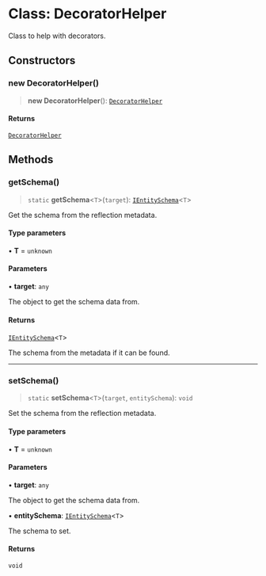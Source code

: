 # Class: DecoratorHelper

Class to help with decorators.

## Constructors

### new DecoratorHelper()

> **new DecoratorHelper**(): [`DecoratorHelper`](DecoratorHelper.md)

#### Returns

[`DecoratorHelper`](DecoratorHelper.md)

## Methods

### getSchema()

> `static` **getSchema**\<`T`\>(`target`): [`IEntitySchema`](../interfaces/IEntitySchema.md)\<`T`\>

Get the schema from the reflection metadata.

#### Type parameters

• **T** = `unknown`

#### Parameters

• **target**: `any`

The object to get the schema data from.

#### Returns

[`IEntitySchema`](../interfaces/IEntitySchema.md)\<`T`\>

The schema from the metadata if it can be found.

***

### setSchema()

> `static` **setSchema**\<`T`\>(`target`, `entitySchema`): `void`

Set the schema from the reflection metadata.

#### Type parameters

• **T** = `unknown`

#### Parameters

• **target**: `any`

The object to get the schema data from.

• **entitySchema**: [`IEntitySchema`](../interfaces/IEntitySchema.md)\<`T`\>

The schema to set.

#### Returns

`void`
